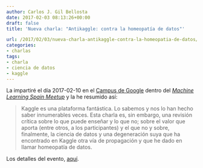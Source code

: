 ```yaml
---
author: Carlos J. Gil Bellosta
date: 2017-02-03 08:13:26+00:00
draft: false
title: 'Nueva charla: "Antikaggle: contra la homeopatía de datos"'

url: /2017/02/03/nueva-charla-antikaggle-contra-la-homeopatia-de-datos/
categories:
- charlas
tags:
- charla
- ciencia de datos
- kaggle
---
```


La impartiré el día 2017-02-10 en el [Campus de Google](https://www.campus.co/madrid/es) dentro del [_Machine Learning Spain Meetup_](https://www.meetup.com/MachineLearningSpain/) y la he resumido así:



<blockquote>Kaggle es una plataforma fantástica. Lo sabemos y nos lo han hecho saber innumerables veces. Esta charla es, sin embargo, una revisión crítica sobre lo que puede enseñar y lo que no; sobre el valor que aporta (entre otros, a los participantes) y el que no y sobre, finalmente, la ciencia de datos y una degeneración suya que ha encontrado en Kaggle otra vía de propagación y que he dado en llamar homeopatía de datos.</blockquote>



Los detalles del evento, [aquí](https://www.meetup.com/MachineLearningSpain/events/237397261/).


